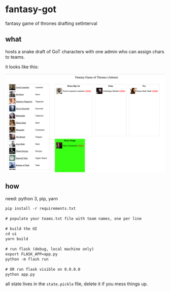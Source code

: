 # fantasy-got
fantasy game of thrones drafting setInterval

## what

hosts a snake draft of GoT characters with one admin who can assign chars to teams.

it looks like this:

![screenshot](screenshot.png)

## how

need: python 3, pip, yarn

```
pip install -r requirements.txt

# populate your teams.txt file with team names, one per line

# build the UI
cd ui
yarn build

# run flask (debug, local machine only)
export FLASK_APP=app.py
python -m flask run

# OR run flask visible on 0.0.0.0
python app.py
```

all state lives in the `state.pickle` file, delete it if you mess things up.
